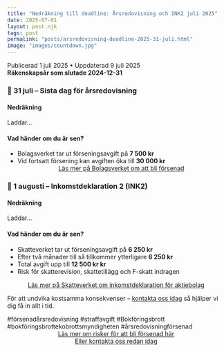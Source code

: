 ```yaml
---
title: "Nedräkning till deadline: Årsredovisning och INK2 juli 2025"
date: 2025-07-01 
layout: post.njk
tags: post
permalink: "posts/arsredovisning-deadline-2025-31-juli.html"
image: "images/countdown.jpg"
---
```

<head><title>Bli inte försenad med årsredovisningen - Furuliden Consulting </title>
<meta name="twitter:card" content="summary" />
<meta name="twitter:title" content="Furuliden Consulting – Vi kliver in när andra tvekar" />
<meta name="twitter:description" content="Slipp försening med hjälp av Furuliden Consulting" />
<meta name="twitter:image" content="https://furulidenconsulting.se/logo.png" />
<meta name="keywords" content="försenad årsredovisning, förseningsavgift bolagsverket, hindra bokföringsbrott, bokföringsbrott, förseningsavgift skatteverket, deadline årsredovisning">
<meta property="og:type" content="website" />
<meta property="og:title" content="Bli inte försenad med årsredovisningen - Furuliden Consulting" />
<meta property="og:description" content="Vi hjälper dig att inte få förseningsavgift på bolagsverket." />
<meta property="og:url" content="https://furulidenconsulting.se/" />
<meta property="og:image" content="https://furulidenconsulting.se/logo.png" />
<meta name="description" content="Undvik förseningsavgifter – lämna in årsredovisning senast 31 juli 2025 och INK2 senast 1 augusti med stöd från Furuliden Consulting.">
</head>
<time datetime="2025-07-01">Publicerad 1 juli 2025</time>
<time datetime="2025-07-09">• Uppdaterad 9 juli 2025</time>
 <section><strong>Räkenskapsår som slutade 2024-12-31</strong></section>
<section class="qa-box">
  <h3>📆 31 juli – Sista dag för årsredovisning</h3>
  <div class="sub-box">
    <h4>Nedräkning</h4>
    <p id="countdown-ar">Laddar...</p>
  </div>
  <div class="sub-box">
    <h4>Vad händer om du är sen?</h4>
    <ul>
      <li>Bolagsverket tar ut förseningsavgift på <strong>7 500 kr</strong></li>
      <li>Vid fortsatt försening kan avgiften öka till <strong>30 000 kr</strong></li>
     <div style="text-align:center;">
        <a href="https://bolagsverket.se/foretag/aktiebolag/arsredovisningforaktiebolag.759.html#h-Omarsredovisningenkommerinforsent" class="cta-button">Läs mer på Bolagsverket om att bli försenad</a>
      </div>
    </ul>
  </div>
</section>

<section class="qa-box">
  <h3>📆 1 augusti – Inkomstdeklaration 2 (INK2)</h3>
  <div class="sub-box">
    <h4>Nedräkning</h4>
    <p id="countdown-ink2">Laddar...</p>
  </div>
  <div class="sub-box">
    <h4>Vad händer om du är sen?</h4>
    <ul>
      <li>Skatteverket tar ut förseningsavgift på <strong>6 250 kr</strong></li>
      <li> Efter två månader till så tillkommer ytterligare <strong>6 250 kr</strong></li>
      <li> Total avgift upp till  <strong>12 500 kr kr</strong></li>
      <li>Risk för skatterevision, skattetillägg och F-skatt indragen</li>
    </ul>
    <div style="text-align:center;">
        <a href="https://skatteverket.se/foretag/inkomstdeklaration/deklareraatettaktiebolagellerenekonomiskforening.4.46ae6b26141980f1e2d1261.html" class="cta-button">Läs mer på Skatteverket om inkomstdeklaration för aktiebolag</a>
      </div>
  </div>
</section>

<p>För att undvika kostsamma konsekvenser – <a href="/kontakt.html">kontakta oss idag</a> så hjälper vi dig få in allt i tid.</p>

<script>
function countdownTo(id, targetDate, label) {
  const el = document.getElementById(id);
  const now = new Date();
  const diff = targetDate - now;
  const days = Math.ceil(diff / (1000 * 60 * 60 * 24));

  if (days > 0) {
    el.innerHTML = `<strong>${days} dagar kvar</strong> ⚠️`;
    el.classList.add("blink");
  } else {
    el.innerHTML = `🚨 Deadline för <strong>${label}</strong> har passerat.`;
    el.classList.add("blink");
  }
}

function updateCountdowns() {
  const now = new Date();
  const year = now.getMonth() > 6 ? now.getFullYear() + 1 : now.getFullYear();
  const arDate = new Date(year, 6, 31);    // 31 juli
  const ink2Date = new Date(year + (now.getMonth() > 6 ? 1 : 0), 7, 1);  // 1 augusti

  countdownTo("countdown-ar", arDate, "Årsredovisning");
  countdownTo("countdown-ink2", ink2Date, "INK2");
}

updateCountdowns();
setInterval(updateCountdowns, 1000 * 60 * 30); // uppdatera var 30:e minut
</script>

<Section> #försenadårsredovisning #straffavgift #Bokföringsbrott 
#bokföringsbrottekobrottsmyndigheten #årsredovisningförsenad
<section>
     <div style="text-align:center;">
        <a href="../../ardusen.html" class="cta-button">Läs mer om risker för att bli försenad här</a>
      </div>
          <div style="text-align:center;">
        <a href="../../contactus.html" class="cta-button">Eller kontakta oss redan idag</a>
      </div>
      </section>